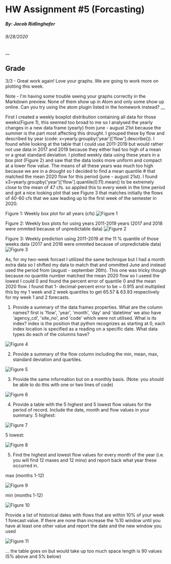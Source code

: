 # HW Assignment #5 (Forcasting)
##### By: Jacob Ridlinghafer
###### 9/28/2020

__
## Grade
3/3 - Great work again! Love your graphs. We are going to work more on plotting this week.

Note - I'm having some trouble seeing your graphs correctly in the Markdown preview. None of them show up in Atom and only some show up online.  Can you try using the atom plugin listed in the homework instead? 
__


First I created a weekly boxplot distribution containing all data for those weeks(Figure 1), this seemed too broad to me so I analysed the yearly changes in a new data frame (yearly) from june - august 21st  because the summer is the part most affecting this drought. I grouped these by flow and described by year (code: x=yearly.groupby('year')['flow'].describe()). I found while looking at the table that I could use 2011-2019 but would rather not use data in 2017 and 2019 because they either had too high of a mean or a great standard deviation. I plotted weekly data using these years in a box plot (Figure 2) and saw that the data looks more uniform and compact at a lower flow value. The means of all these years was much too high because we are in a drought so I decided to find a mean quantile # that matched the mean 2020 flow for this period (june - august 21st). I found x3=yearly.groupby('year')['flow'].quantile(0.11).mean() to be extremely close to the mean of 47 cfs. so applied this to every week in the time period and got a nice looking plot that see Figure 3 that matches initially the flows of 40-60 cfs that we saw leading up to the first week of the semester in 2020.

Figure 1: Weekly box plot for all years (cfs)
![Figure 1](BoxPlots.png "Box Plots")

Figure 2: Weekly box plots for using years 2011-2019 years (2017 and 2018 were ommited because of unpredictable data)
![Figure 2](boxPlots_lateryears.png "Box plot")

Figure 3: Weekly prediction using 2011-2019 at the 11 % quantile of those weeks data (2017 and 2018 were ommited because of unpredictable data)
![Figure 3](Discharge_Prediction.png "Prediction")

As, for my two-week forcast I utilized the same technique but I had a month extra data so I shifted my data to match that and ommitted June and instead used the period from (august - september 26th). This one was tricky though because no quantile number matched the mean 2020 flow so I useed the lowest I could 0 and found the percent error of quantile 0 and the mean 2020 flow. I found that 1- decimal-percent error to be ~ 0.915 and multiplied this by my 1 week and 2 week quantiles to get 65.57 & 63.93 respectively for my week 1 and 2 forecasts.

1. Provide a summary of the data frames properties.
What are the column names?
first is 'flow', 'year', 'month', 'day' and 'datetime' we also have 'agency_cd', 'site_no', and 'code' which were not utilised.
What is its index?
index is the position that python recognizes as starting at 0, each index location is specified as a reading on a specific date.
What data types do each of the columns have?

![Figure 4](dtypes.png "datatypes")

2. Provide a summary of the flow column including the min, mean, max, standard deviation and quartiles.

![Figure 5](Q2.png "Q2")

3. Provide the same information but on a monthly basis. (Note: you should be able to do this with one or two lines of code)

![Figure 6](Q3.png "Q3")

4. Provide a table with the 5 highest and 5 lowest flow values for the period of record. Include the date, month and flow values in your summary.
5 highest:

![Figure 7](Q4_hi.png "Q4a")

5 lowest:

![Figure 8](Q4_lo.png "Q4b")

5. Find the highest and lowest flow values for every month of the year (i.e. you will find 12 maxes and 12 mins) and report back what year these occurred in.

max (months 1-12)

![Figure 9](Q5_max.png "Q4b")

min (months 1-12)

![Figure 10](Q5_min.png "Q4b")

Provide a list of historical dates with flows that are within 10% of your week 1 forecast value. If there are none than increase the %10 window until you have at least one other value and report the date and the new window you used

![Figure 11](Q6.png "Q6")

... the table goes on but would take up too much space length is 90 values (5% above and 5% below)
